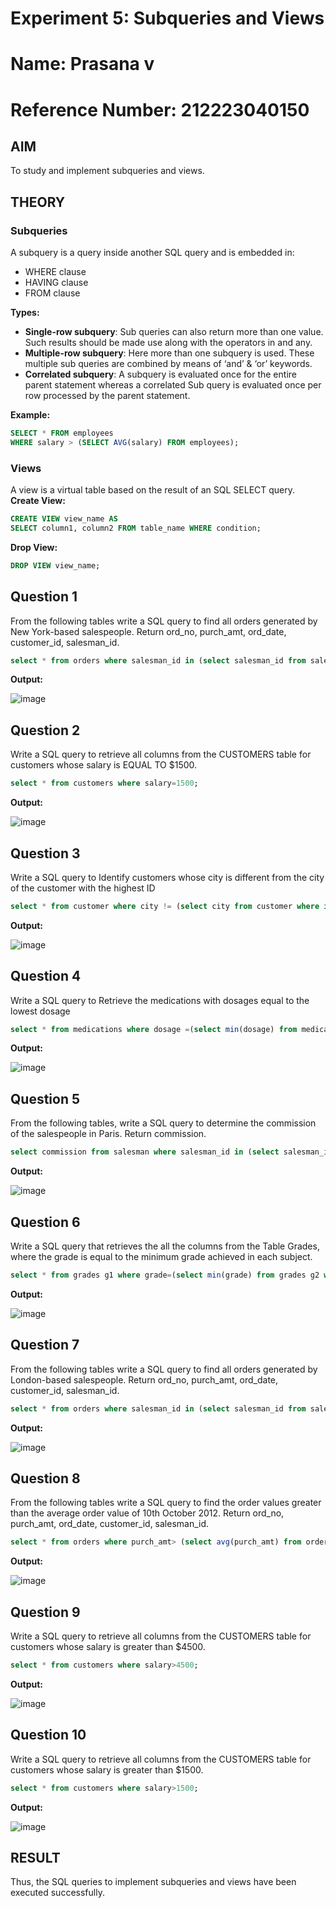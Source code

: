 # Experiment 5: Subqueries and Views
# Name: Prasana v
# Reference Number: 212223040150
## AIM
To study and implement subqueries and views.

## THEORY

### Subqueries
A subquery is a query inside another SQL query and is embedded in:
- WHERE clause
- HAVING clause
- FROM clause

**Types:**
- **Single-row subquery**:
  Sub queries can also return more than one value. Such results should be made use along with the operators in and any.
- **Multiple-row subquery**:
  Here more than one subquery is used. These multiple sub queries are combined by means of ‘and’ & ‘or’ keywords.
- **Correlated subquery**:
  A subquery is evaluated once for the entire parent statement whereas a correlated Sub query is evaluated once per row processed by the parent statement.

**Example:**
```sql
SELECT * FROM employees
WHERE salary > (SELECT AVG(salary) FROM employees);
```
### Views
A view is a virtual table based on the result of an SQL SELECT query.
**Create View:**
```sql
CREATE VIEW view_name AS
SELECT column1, column2 FROM table_name WHERE condition;
```
**Drop View:**
```sql
DROP VIEW view_name;
```

**Question 1**
--
From the following tables write a SQL query to find all orders generated by New York-based salespeople. Return ord_no, purch_amt, ord_date, customer_id, salesman_id.
```sql
select * from orders where salesman_id in (select salesman_id from salesman where city="New York");
```

**Output:**

![image](https://github.com/user-attachments/assets/19d238ca-9c30-4997-9059-5c133735c949)

**Question 2**
---
Write a SQL query to retrieve all columns from the CUSTOMERS table for customers whose salary is EQUAL TO $1500.
```sql
select * from customers where salary=1500;
```

**Output:**

![image](https://github.com/user-attachments/assets/141645bb-ef8e-42e1-9b04-dd6e5f0f7fc8)

**Question 3**
---
Write a SQL query to Identify customers whose city is different from the city of the customer with the highest ID

```sql
select * from customer where city != (select city from customer where id=(select max(id) from customer));
```

**Output:**

![image](https://github.com/user-attachments/assets/c3cf9089-b2f8-4469-a8e4-e8867492951b)

**Question 4**
---
Write a SQL query to Retrieve the medications with dosages equal to the lowest dosage
```sql
select * from medications where dosage =(select min(dosage) from medications);
```

**Output:**

![image](https://github.com/user-attachments/assets/cd479340-e517-47cf-a1e7-3620b96ef718)

**Question 5**
---
From the following tables, write a SQL query to determine the commission of the salespeople in Paris. Return commission.
```sql
select commission from salesman where salesman_id in (select salesman_id from customer where city="Paris" );
```

**Output:**

![image](https://github.com/user-attachments/assets/0d7a9cc8-4c94-4d03-a2ad-f78734324e20)

**Question 6**
---
Write a SQL query that retrieves the all the columns from the Table Grades, where the grade is equal to the minimum grade achieved in each subject.

```sql
select * from grades g1 where grade=(select min(grade) from grades g2 where g2.subject=g1.subject);

```

**Output:**

![image](https://github.com/user-attachments/assets/793804a3-06c3-4148-9d29-6bf725d137fb)

**Question 7**
---
From the following tables write a SQL query to find all orders generated by London-based salespeople. Return ord_no, purch_amt, ord_date, customer_id, salesman_id.

```sql
select * from orders where salesman_id in (select salesman_id from salesman where city="London");
```

**Output:**

![image](https://github.com/user-attachments/assets/52cde73b-e250-4b87-8f74-68057600aebb)


**Question 8**
---
From the following tables write a SQL query to find the order values greater than the average order value of 10th October 2012. Return ord_no, purch_amt, ord_date, customer_id, salesman_id.

```sql
select * from orders where purch_amt> (select avg(purch_amt) from orders where ord_date="2012-10-10");
```

**Output:**

![image](https://github.com/user-attachments/assets/3d46d885-327e-4c56-b74c-ca1cd7c00ff5)

**Question 9**
---
Write a SQL query to retrieve all columns from the CUSTOMERS table for customers whose salary is greater than $4500.

```sql
select * from customers where salary>4500;
```

**Output:**

![image](https://github.com/user-attachments/assets/9b77c25b-5d80-4c1c-af23-e675ba796d7e)

**Question 10**
---
Write a SQL query to retrieve all columns from the CUSTOMERS table for customers whose salary is greater than $1500.

```sql
select * from customers where salary>1500;
```

**Output:**

![image](https://github.com/user-attachments/assets/50b4f796-2ba4-4a3f-bbf7-a99f9ebc1420)

## RESULT
Thus, the SQL queries to implement subqueries and views have been executed successfully.

